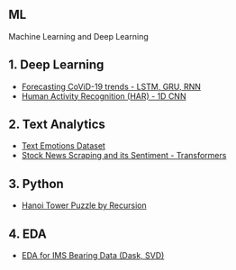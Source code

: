 ## ML
Machine Learning and Deep Learning 

## 1. Deep Learning
* [Forecasting CoViD-19 trends - LSTM, GRU, RNN](https://github.com/amdhiqal/ML/tree/main/Deep%20Learning/CoViD-19)
* [Human Activity Recognition (HAR) - 1D CNN](https://github.com/amdhiqal/ML/tree/main/Deep%20Learning/Human%20Activity%20Recognition%20(HAR))

## 2. Text Analytics
* [Text Emotions Dataset](https://github.com/amdhiqal/ML/tree/main/Text%20Analytics/Text%20Emotions%20Dataset)
* [Stock News Scraping and its Sentiment - Transformers](https://github.com/amdhiqal/ML/tree/main/Text%20Analytics/Stocks%20News%20Scraping%20and%20its%20Sentiment) 

## 3. Python
* [Hanoi Tower Puzzle by Recursion](https://github.com/amdhiqal/ML/blob/main/Python/1.%20Hanoi_Tower_Puzzle_(Recursion).ipynb)

## 4. EDA
* [EDA for IMS Bearing Data (Dask, SVD)](https://github.com/amdhiqal/ML/blob/main/EDA/1.%20EDA%20for%20IMS%20Bearing%20Data%20(Dask%2C%20SVD).ipynb)
